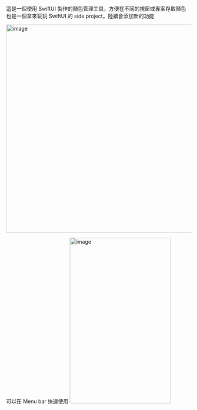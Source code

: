 這是一個使用 SwiftUI 製作的顏色管理工具，方便在不同的視窗或專案存取顏色
也是一個拿來玩玩 SwiftUI 的 side project，陸續會添加新的功能

<img width="854" height="564" alt="image" src="https://github.com/user-attachments/assets/d03fe8f3-9c1e-4e9a-b35a-f1f0e1d34237" />

可以在 Menu bar 快速使用
<img width="275" height="449" alt="image" src="https://github.com/user-attachments/assets/978b6cc6-cd01-4e17-85ad-dfe1dda0c64a" />
